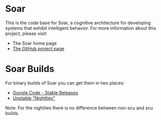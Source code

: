# Soar

This is the code base for Soar, a cognitive architecture for developing systems that exhibit intelligent behavior. For more information about this project, please visit:

* The Soar home page
* [The GitHub project page](https://github.com/SoarGroup/Soar)

# Soar Builds

For binary builds of Soar you can get them in two places:

* [Google Code - Stable Releases](https://code.google.com/p/soar/wiki/Downloads)
* [Unstable "Nightlies"](http://141.212.109.224)

Note: For the nightlies there is no difference between non-scu and scu builds.
